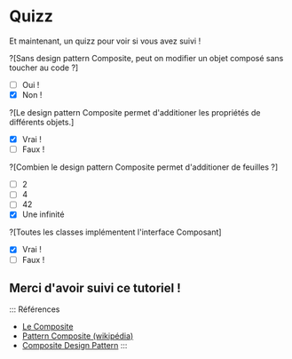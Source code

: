 # Quizz

Et maintenant, un quizz pour voir si vous avez suivi !

?[Sans design pattern Composite, peut on modifier un objet composé sans toucher au code ?]
-[ ] Oui !
-[x] Non !

?[Le design pattern Composite permet d'additioner les propriétés de différents objets.]
-[x] Vrai !
-[ ] Faux !

?[Combien le design pattern Composite permet d'additioner de feuilles ?]
-[ ] 2
-[ ] 4
-[ ] 42
-[x] Une infinité

?[Toutes les classes implémentent l'interface Composant]
-[x] Vrai !
-[ ] Faux !

## Merci d'avoir suivi ce tutoriel !

::: Références
+ [Le Composite](http://smeric.developpez.com/java/uml/composite/)
+ [Pattern Composite (wikipédia)](https://fr.wikipedia.org/wiki/Objet_composite)
+ [Composite Design Pattern](https://sourcemaking.com/design_patterns/composite)
:::
